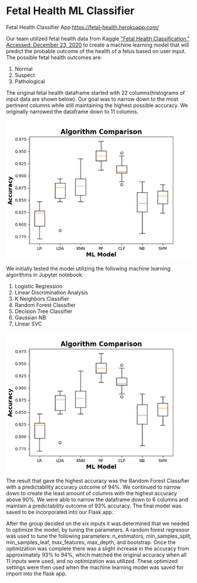 # Fetal Health ML Classifier
Fetal Health Classifier App
https://fetal-health.herokuapp.com/

Our team utilized fetal health data from Kaggle ["Fetal Health Classification." Accessed: December 23, 2020](https://www.kaggle.com/andrewmvd/fetal-health-classification) to create a machine learning model that will predict the probable outcome of the health of a fetus based on user input. The possible fetal health outcomes are:

1. Normal 
2. Suspect 
3. Pathological

The original fetal health dataframe started with 22 columns(histograms of input data are shown below). Our goal was to narrow down to the most pertinent columns while still maintaining the highest possible accuracy. We originally narrowed the dataframe down to 11 columns.

![image of input_histograms](https://github.com/Storkopolus/Final_Project1/blob/master/fetal-health/static/images/Algorithm_Comparison.png)

We initially tested the model utilizing the following machine learning algorithms in Jupyter notebook:

1. Logistic Regression
2. Linear Discrimination Analysis
3. K Neighbors Classifier
4. Random Forest Classifier
5. Decision Tree Classifier
6. Gaussian NB
7. Linear SVC

![image of Algorithm_Comparison](https://github.com/Storkopolus/Final_Project1/blob/master/fetal-health/static/images/Algorithm_Comparison.png)

The result that gave the highest accuracy was the Random Forest Classifier with a predictability accuracy outcome of 94%. We continued to narrow down to create the least amount of columns with the highest accuracy above 90%. We were able to narrow the dataframe down to 6 columns and maintain a predictability outcome of 93% accuracy. The final model was saved to be incorporated into our Flask app.

After the group decided on the six inputs it was determined that we needed to optimize the model, by tuning the parameters. A random forest regressor was used to tune the following parameters: n_estimators, min_samples_split, min_samples_leaf, max_features, max_depth, and bootstrap. Once the optimization was complete there was a slight increase in the accuracy from approximately 93% to 94%, which matched the original accuracy when all 11 inputs were used, and no optimization was utilized. These optimized settings were then used when the machine learning model was saved for import into the flask app.
